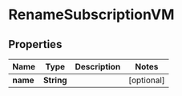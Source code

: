 

# RenameSubscriptionVM


## Properties

Name | Type | Description | Notes
------------ | ------------- | ------------- | -------------
**name** | **String** |  |  [optional]



